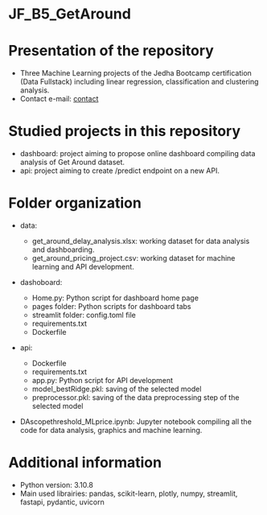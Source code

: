 # JF_B5_GetAround

# Presentation of the repository
- Three Machine Learning projects of the Jedha Bootcamp certification (Data Fullstack) including linear regression, classification and clustering analysis.
- Contact e-mail: [contact](noyer.estelle@gmail.com)

# Studied projects in this repository
- dashboard: project aiming to propose online dashboard compiling data analysis of Get Around dataset.
- api: project aiming to create /predict endpoint on a new API.

# Folder organization
- data:
    - get_around_delay_analysis.xlsx: working dataset for data analysis and dashboarding.
    - get_around_pricing_project.csv: working dataset for machine learning and API development.

- dashoboard:
    - Home.py: Python script for dashboard home page
    - pages folder: Python scripts for dashboard tabs
    - streamlit folder: config.toml file
    - requirements.txt
    - Dockerfile

- api:
    - Dockerfile
    - requirements.txt
    - app.py: Python script for API development
    - model_bestRidge.pkl: saving of the selected model
    - preprocessor.pkl: saving of the data preprocessing step of the selected model

- DAscopethreshold_MLprice.ipynb: Jupyter notebook compiling all the code for data analysis, graphics and machine learning.

# Additional information
- Python version: 3.10.8
- Main used librairies: pandas, scikit-learn, plotly, numpy, streamlit, fastapi, pydantic, uvicorn
